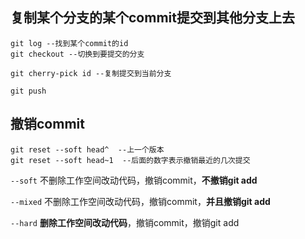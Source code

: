 ## 复制某个分支的某个commit提交到其他分支上去

```
git log --找到某个commit的id
git checkout --切换到要提交的分支

git cherry-pick id --复制提交到当前分支

git push

```


## 撤销commit

```
git reset --soft head^  --上一个版本
git reset --soft head~1  --后面的数字表示撤销最近的几次提交
```

```--soft``` 不删除工作空间改动代码，撤销commit，**不撤销git add**

```--mixed``` 不删除工作空间改动代码，撤销commit，**并且撤销git add**

```--hard``` **删除工作空间改动代码**，撤销commit，撤销git add


